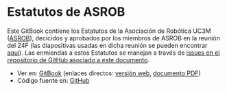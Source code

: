 Estatutos de ASROB
=======

Este GitBook contiene los Estatutos de la Asociación de Robótica UC3M ([ASROB](http://asrob.uc3m.es)), decicidos y aprobados por los miembros de ASROB en la reunión del 24F (las diapositivas usadas en dicha reunión se pueden encontrar [aquí](https://docs.google.com/presentation/d/1guBVqWfZtyyhodnkLDDtnU3P8fATtuDQLOMZ5Rvghn0/pub?start=false&loop=false&delayms=3000)). Las enmiendas a estos Estatutos se manejan a través de [issues en el repositorio de GitHub asociado a este documento](https://github.com/asrob-uc3m/estatutos).

* Ver en: [GitBook](https://www.gitbook.com/book/asrob-uc3m/estatutos/) (enlaces directos: [versión web](https://asrob-uc3m.gitbooks.io/estatutos/content/), [documento PDF](https://www.gitbook.com/download/pdf/book/asrob-uc3m/estatutos))
* Código fuente en: [GitHub](https://github.com/asrob-uc3m/estatutos)
